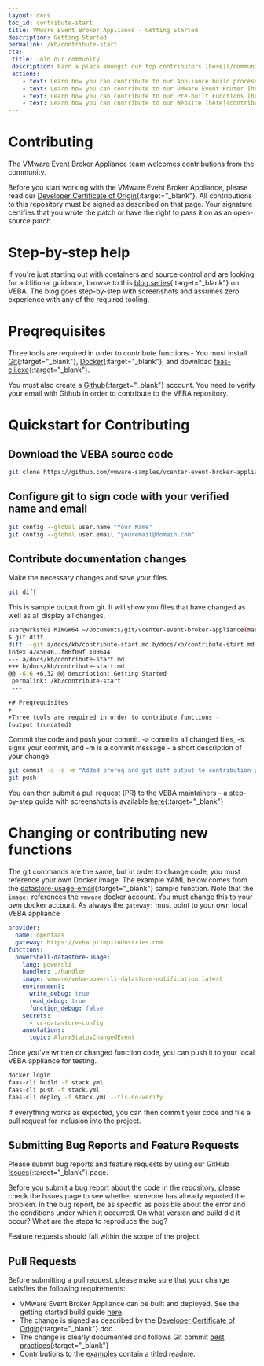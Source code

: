 ```yaml
---
layout: docs
toc_id: contribute-start
title: VMware Event Broker Appliance - Getting Started
description: Getting Started
permalink: /kb/contribute-start
cta:
 title: Join our community 
 description: Earn a place amongst our top contributors [here](/community#contributors-veba)
 actions:
    - text: Learn how you can contribute to our Appliance build process [here](contribute-appliance)
    - text: Learn how you can contribute to our VMware Event Router [here](contribute-eventrouter)
    - text: Learn how you can contribute to our Pre-built Functions [here](contribute-functions)
    - text: Learn how you can contribute to our Website [here](contribute-site).
---
```


# Contributing

The VMware Event Broker Appliance team welcomes contributions from the community.

Before you start working with the VMware Event Broker Appliance, please read our [Developer Certificate of Origin](https://cla.vmware.com/dco){:target="_blank"}. All contributions to this repository must be signed as described on that page. Your signature certifies that you wrote the patch or have the right to pass it on as an open-source patch.

# Step-by-step help

If you're just starting out with containers and source control and are looking for additional guidance, browse to this [blog series](http://www.patrickkremer.com/veba/){:target="_blank"} on VEBA. The blog goes step-by-step with screenshots and assumes zero experience with any of the required tooling.

# Preqrequisites

Three tools are required in order to contribute functions - You must install [Git](https://git-scm.com/downloads){:target="_blank"}, [Docker](https://docs.docker.com/){:target="_blank"},  and download [faas-cli.exe](https://github.com/openfaas/faas-cli/releases){:target="_blank"}. 

You must also create a [Github](https://github.com/join){:target="_blank"} account. You need to verify your email with Github in order to contribute to the VEBA repository.

# Quickstart for Contributing

## Download the VEBA source code
```bash
git clone https://github.com/vmware-samples/vcenter-event-broker-appliance
```

## Configure git to sign code with your verified name and email
```bash
git config --global user.name "Your Name"
git config --global user.email "youremail@domain.com"
```

## Contribute documentation changes

Make the necessary changes and save your files. 
```bash
git diff
```

This is sample output from git. It will show you files that have changed as well as all display all changes.
```bash
user@wrkst01 MINGW64 ~/Documents/git/vcenter-event-broker-appliance(master)
$ git diff
diff --git a/docs/kb/contribute-start.md b/docs/kb/contribute-start.md
index 4245046..f86f09f 100644
--- a/docs/kb/contribute-start.md
+++ b/docs/kb/contribute-start.md
@@ -6,6 +6,32 @@ description: Getting Started
 permalink: /kb/contribute-start
 ---

+# Preqrequisites
+
+Three tools are required in order to contribute functions - 
(output truncated)
```

Commit the code and push your commit. -a commits all changed files, -s signs your commit, and -m is a commit message - a short description of your change.


```bash
git commit -a -s -m "Added prereq and git diff output to contribution page."
git push
```

You can then submit a pull request (PR) to the VEBA maintainers - a step-by-step guide with screenshots is available [here](http://www.patrickkremer.com/2019/12/vcenter-event-broker-appliance-part-v-contributing-to-the-veba-project/){:target="_blank"}

# Changing or contributing new functions

The git commands are the same, but in order to change code, you must reference your own Docker image. The example YAML below comes from the [datastore-usage-email](https://github.com/vmware-samples/vcenter-event-broker-appliance/tree/master/examples/powercli/datastore-usage-email){:target="_blank"} sample function. Note that the `image:` references the `vmware` docker account. You must change this to your own docker account. As always the `gateway:` must point to your own local VEBA appliance


```yaml
provider:
  name: openfaas
  gateway: https://veba.primp-industries.com
functions:
  powershell-datastore-usage:
    lang: powercli
    handler: ./handler
    image: vmware/veba-powercli-datastore-notification:latest
    environment:
      write_debug: true
      read_debug: true
      function_debug: false
    secrets:
      - vc-datastore-config
    annotations:
      topic: AlarmStatusChangedEvent

```

Once you've written or changed function code, you can push it to your local VEBA appliance for testing. 
```bash
docker login
faas-cli build -f stack.yml
faas-cli push -f stack.yml
faas-cli deploy -f stack.yml --tls-no-verify
```
If everything works as expected, you can then commit your code and file a pull request for inclusion into the project.

## Submitting Bug Reports and Feature Requests

Please submit bug reports and feature requests by using our GitHub [Issues](https://github.com/vmware-samples/vcenter-event-broker-appliance/issues){:target="_blank"} page.

Before you submit a bug report about the code in the repository, please check the Issues page to see whether someone has already reported the problem. In the bug report, be as specific as possible about the error and the conditions under which it occurred. On what version and build did it occur? What are the steps to reproduce the bug?

Feature requests should fall within the scope of the project.

## Pull Requests

Before submitting a pull request, please make sure that your change satisfies the following requirements:
- VMware Event Broker Appliance can be built and deployed. See the getting started build guide [here](contribute-eventrouter.md).
- The change is signed as described by the [Developer Certificate of Origin](https://cla.vmware.com/dco){:target="_blank"} doc.
- The change is clearly documented and follows Git commit [best practices](https://chris.beams.io/posts/git-commit/){:target="_blank"}
- Contributions to the [examples](/examples) contain a titled readme.